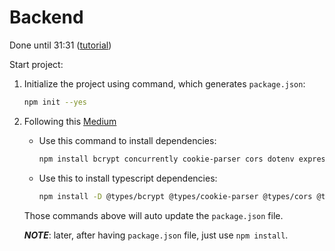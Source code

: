# Backend

Done until 31:31 ([tutorial](https://youtu.be/wrHTcjSZQ1Y))

Start project:
1. Initialize the project using command, which generates `package.json`:
    ```bash
    npm init --yes
    ```
1. Following this [Medium](https://medium.com/@brailyguzman/mern-typescript-setup-guide-af1500100d4b)
    * Use this command to install dependencies:
        ```bash
        npm install bcrypt concurrently cookie-parser cors dotenv express express-validator jsonwebtoken mongoose openai
        ```
    * Use this to install typescript dependencies:
        ```bash
        npm install -D @types/bcrypt @types/cookie-parser @types/cors @types/express @types/jsonwebtoken @types/node nodemon ts-node typescript
        ```
    Those commands above will auto update the `package.json` file.
    
    ***NOTE***: later, after having `package.json` file, just use `npm install`.